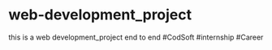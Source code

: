 # web-development_project
this is a web development_project end to end #CodSoft #internship #Career
